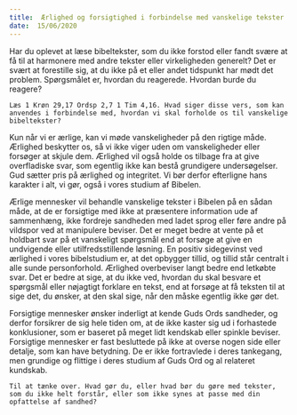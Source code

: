 ```yaml
---
title:  Ærlighed og forsigtighed i forbindelse med vanskelige tekster
date:  15/06/2020
---
```


Har du oplevet at læse bibeltekster, som du ikke forstod eller fandt svære at få til at harmonere med andre tekster eller virkeligheden generelt? Det er svært at forestille sig, at du ikke på et eller andet tidspunkt har mødt det problem. Spørgsmålet er, hvordan du reagerede. Hvordan burde du reagere?

`Læs 1 Krøn 29,17 Ordsp 2,7 1 Tim 4,16. Hvad siger disse vers, som kan anvendes i forbindelse med, hvordan vi skal forholde os til vanskelige bibeltekster?`

Kun når vi er ærlige, kan vi møde vanskeligheder på den rigtige måde. Ærlighed beskytter os, så vi ikke viger uden om vanskeligheder eller forsøger at skjule dem. Ærlighed vil også holde os tilbage fra at give overfladiske svar, som egentlig ikke kan bestå grundigere undersøgelser. Gud sætter pris på ærlighed og integritet. Vi bør derfor efterligne hans karakter i alt, vi gør, også i vores studium af Bibelen.

Ærlige mennesker vil behandle vanskelige tekster i Bibelen på en sådan måde, at de er forsigtige med ikke at præsentere information ude af sammenhæng, ikke fordreje sandheden med ladet sprog eller føre andre på vildspor ved at manipulere beviser. Det er meget bedre at vente på et holdbart svar på et vanskeligt spørgsmål end at forsøge at give en undvigende eller utilfredsstillende løsning. En positiv sidegevinst ved ærlighed i vores bibelstudium er, at det opbygger tillid, og tillid står centralt i alle sunde personforhold. Ærlighed overbeviser langt bedre end letkøbte svar. Det er bedre at sige, at du ikke ved, hvordan du skal besvare et spørgsmål eller nøjagtigt forklare en tekst, end at forsøge at få teksten til at sige det, du ønsker, at den skal sige, når den måske egentlig ikke gør det.

Forsigtige mennesker ønsker inderligt at kende Guds Ords sandheder, og derfor forsikrer de sig hele tiden om, at de ikke kaster sig ud i forhastede konklusioner, som er baseret på meget lidt kendskab eller spinkle beviser. Forsigtige mennesker er fast besluttede på ikke at overse nogen side eller detalje, som kan have betydning. De er ikke fortravlede i deres tankegang, men grundige og flittige i deres studium af Guds Ord og al relateret kundskab.

`Til at tænke over. Hvad gør du, eller hvad bør du gøre med tekster, som du ikke helt forstår, eller som ikke synes at passe med din opfattelse af sandhed?`